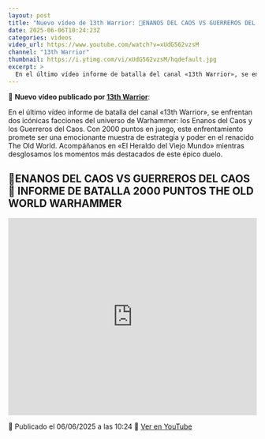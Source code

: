 ```yaml
---
layout: post
title: "Nuevo vídeo de 13th Warrior: 🎲ENANOS DEL CAOS VS GUERREROS DEL CAOS🎲 INFORME DE BATALLA 2000 PUNTOS THE OLD WORLD WARHAMMER"
date: 2025-06-06T10:24:23Z
categories: videos
video_url: https://www.youtube.com/watch?v=xUdG562vzsM
channel: "13th Warrior"
thumbnail: https://i.ytimg.com/vi/xUdG562vzsM/hqdefault.jpg
excerpt: >
  En el último vídeo informe de batalla del canal «13th Warrior», se enfrentan dos icónicas facciones del universo de Warhammer: los Enanos del Caos y los Guerreros del Caos. Con 2000 puntos en juego, este enfrentamiento promete ser una emocionante muestra de estrategia y poder en el renacido The Old World. Acompáñanos en «El Heraldo del Viejo Mundo» mientras desglosamos los momentos más destacados de este épico duelo.
---
```


🎥 **Nuevo vídeo publicado por [13th Warrior](https://www.youtube.com/channel/UCYOhXS04iLg68Sro80yF_1w)**:

En el último vídeo informe de batalla del canal «13th Warrior», se enfrentan dos icónicas facciones del universo de Warhammer: los Enanos del Caos y los Guerreros del Caos. Con 2000 puntos en juego, este enfrentamiento promete ser una emocionante muestra de estrategia y poder en el renacido The Old World. Acompáñanos en «El Heraldo del Viejo Mundo» mientras desglosamos los momentos más destacados de este épico duelo.

## 🎲ENANOS DEL CAOS VS GUERREROS DEL CAOS🎲 INFORME DE BATALLA 2000 PUNTOS THE OLD WORLD WARHAMMER

<iframe width="100%" height="400" src="https://www.youtube.com/embed/xUdG562vzsM" frameborder="0" allowfullscreen></iframe>

📅 Publicado el 06/06/2025 a las 10:24
🔗 [Ver en YouTube](https://www.youtube.com/watch?v=xUdG562vzsM)
